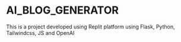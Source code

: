 # AI_BLOG_GENERATOR
This is a project developed using Replit platform using Flask, Python, Tailwindcss, JS and OpenAI
